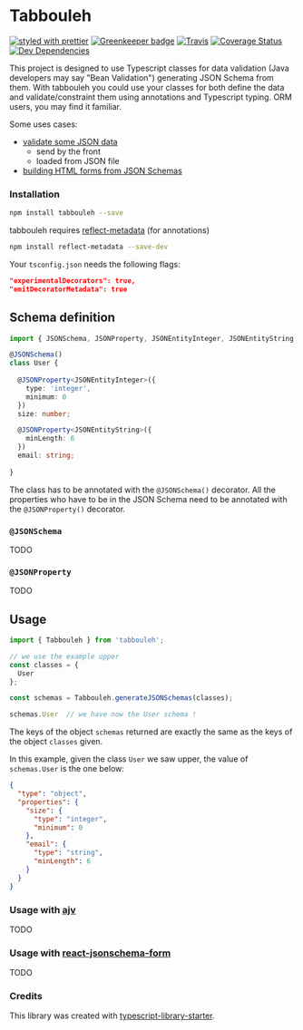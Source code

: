 # Tabbouleh

[![styled with prettier](https://img.shields.io/badge/styled_with-prettier-ff69b4.svg)](https://github.com/prettier/prettier)
[![Greenkeeper badge](https://badges.greenkeeper.io/Chnapy/tabbouleh.svg)](https://greenkeeper.io/)
[![Travis](https://img.shields.io/travis/Chnapy/tabbouleh.svg)](https://travis-ci.org/Chnapy/tabbouleh)
[![Coverage Status](https://coveralls.io/repos/github/Chnapy/tabbouleh/badge.svg?branch=master)](https://coveralls.io/github/Chnapy/tabbouleh?branch=master)
[![Dev Dependencies](https://david-dm.org/Chnapy/tabbouleh/dev-status.svg)](https://david-dm.org/Chnapy/tabbouleh?type=dev)

This project is designed to use Typescript classes for data validation (Java developers may say "Bean Validation") generating JSON Schema from them. 
With tabbouleh you could use your classes for both define the data and validate/constraint them using annotations and Typescript typing. 
ORM users, you may find it familiar.

Some uses cases:
- [validate some JSON data](https://github.com/epoberezkin/ajv)
  - send by the front
  - loaded from JSON file
- [building HTML forms from JSON Schemas](https://github.com/mozilla-services/react-jsonschema-form)

### Installation

```bash
npm install tabbouleh --save
```

tabbouleh requires [reflect-metadata](https://www.npmjs.com/package/reflect-metadata) (for annotations)

```bash
npm install reflect-metadata --save-dev
```

Your `tsconfig.json` needs the following flags:
```json
"experimentalDecorators": true,
"emitDecoratorMetadata": true
```

## Schema definition

```Typescript
import { JSONSchema, JSONProperty, JSONEntityInteger, JSONEntityString } from 'tabbouleh';

@JSONSchema()
class User {
  
  @JSONProperty<JSONEntityInteger>({
    type: 'integer',
    minimum: 0
  })
  size: number;

  @JSONProperty<JSONEntityString>({
    minLength: 6
  })
  email: string;
  
}
```

The class has to be annotated with the `@JSONSchema()` decorator. All the properties who have to be in the JSON Schema need to be annotated with the `@JSONProperty()` decorator.

### `@JSONSchema`

TODO

### `@JSONProperty`

TODO

## Usage

```Typescript
import { Tabbouleh } from 'tabbouleh';

// we use the example upper
const classes = {
  User
};

const schemas = Tabbouleh.generateJSONSchemas(classes);

schemas.User  // we have now the User schema !
```

The keys of the object `schemas` returned are exactly the same as the keys of the object `classes` given.

In this example, given the class `User` we saw upper, the value of `schemas.User` is the one below:

```JSON
{
  "type": "object",
  "properties": {
    "size": {
      "type": "integer",
      "minimum": 0
    },
    "email": {
      "type": "string",
      "minLength": 6
    }
  }
}
```

### Usage with [ajv](https://github.com/epoberezkin/ajv)

TODO

### Usage with [react-jsonschema-form](https://github.com/mozilla-services/react-jsonschema-form)

TODO

### Credits

This library was created with [typescript-library-starter](https://github.com/alexjoverm/typescript-library-starter).

<!--## Credits-->

<!--Made with :heart: by [@alexjoverm](https://twitter.com/alexjoverm) and all these wonderful contributors ([emoji key](https://github.com/kentcdodds/all-contributors#emoji-key)):-->

<!--<!-- ALL-CONTRIBUTORS-LIST:START - Do not remove or modify this section -->
<!--<!-- prettier-ignore -->
<!--<!-- ALL-CONTRIBUTORS-LIST:END -->

<!--This project follows the [all-contributors](https://github.com/kentcdodds/all-contributors) specification. Contributions of any kind are welcome!-->

